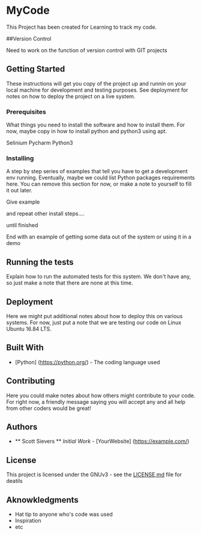 # MyCode
This Project has been created for Learning to track my code.

##Version Control

Need to work on the function of version control with GIT projects

## Getting Started

These instructions will get you copy of the project up and runnin on your local machine for development and testing purposes.
See deployment for notes on how to deploy the project on a live system.

### Prerequisites 

What things you need to install the software and how to install them. For now, maybe copy in how to install python and python3 using apt.

Selinium
Pycharm
Python3

### Installing

A step by step series of examples that tell you have to get a development env running. Eventually, maybe we could list Python packages requirements here. You can remove this section for now, or make a note to yourself to fill it out later.

Give example

and repeat other install steps....

until finished

End with an example of getting some data out of the system or using it in a demo

## Running the tests 

Explain how to run the automated tests for this system. We don't have any, so just make a note that there are none at this time.

## Deployment

Here we might put additional notes about how to deploy this on various systems. For now, just put a note that we are testing our code on Linux Ubuntu 16.84 LTS.

## Built With

* [Python] (https://python.org/) - The coding language used

## Contributing 

Here you could make notes about how others might contribute to your code. For right now, a friendly message saying you will accept any and all help from other coders would be great!

## Authors

* ** Scott Sievers ** *Initial Work* - [YourWebsite] (https://example.com/)

## License 

This project is licensed under the GNUv3 - see the [LICENSE,md](license.md) file for deatils

## Aknowkledgments

* Hat tip to anyone who's code was used
* Inspiration
* etc
